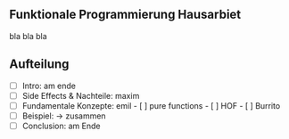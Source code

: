## Funktionale Programmierung Hausarbiet
bla bla bla

## Aufteilung
- [ ] Intro: am ende
- [ ] Side Effects & Nachteile: maxim
- [ ] Fundamentale Konzepte: emil
      - [ ] pure functions
      - [ ] HOF
      - [ ] Burrito
- [ ] Beispiel: -> zusammen
- [ ] Conclusion: am Ende
